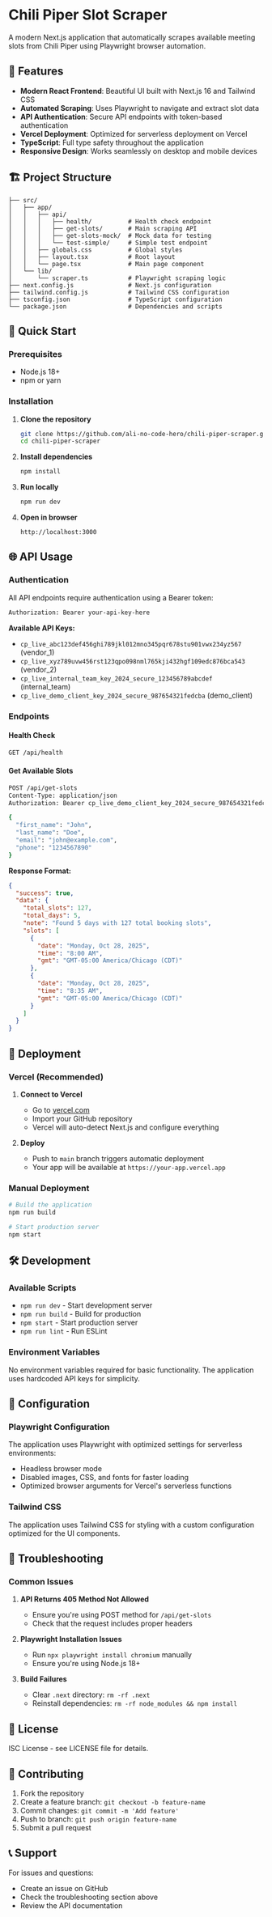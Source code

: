 # Chili Piper Slot Scraper

A modern Next.js application that automatically scrapes available meeting slots from Chili Piper using Playwright browser automation.

## 🚀 Features

- **Modern React Frontend**: Beautiful UI built with Next.js 16 and Tailwind CSS
- **Automated Scraping**: Uses Playwright to navigate and extract slot data
- **API Authentication**: Secure API endpoints with token-based authentication
- **Vercel Deployment**: Optimized for serverless deployment on Vercel
- **TypeScript**: Full type safety throughout the application
- **Responsive Design**: Works seamlessly on desktop and mobile devices

## 🏗️ Project Structure

```
├── src/
│   ├── app/
│   │   ├── api/
│   │   │   ├── health/          # Health check endpoint
│   │   │   ├── get-slots/       # Main scraping API
│   │   │   ├── get-slots-mock/  # Mock data for testing
│   │   │   └── test-simple/     # Simple test endpoint
│   │   ├── globals.css          # Global styles
│   │   ├── layout.tsx           # Root layout
│   │   └── page.tsx             # Main page component
│   └── lib/
│       └── scraper.ts           # Playwright scraping logic
├── next.config.js               # Next.js configuration
├── tailwind.config.js           # Tailwind CSS configuration
├── tsconfig.json                # TypeScript configuration
└── package.json                 # Dependencies and scripts
```

## 🚀 Quick Start

### Prerequisites

- Node.js 18+ 
- npm or yarn

### Installation

1. **Clone the repository**
   ```bash
   git clone https://github.com/ali-no-code-hero/chili-piper-scraper.git
   cd chili-piper-scraper
   ```

2. **Install dependencies**
   ```bash
   npm install
   ```

3. **Run locally**
   ```bash
   npm run dev
   ```

4. **Open in browser**
   ```
   http://localhost:3000
   ```

## 🌐 API Usage

### Authentication

All API endpoints require authentication using a Bearer token:

```bash
Authorization: Bearer your-api-key-here
```

**Available API Keys:**
- `cp_live_abc123def456ghi789jkl012mno345pqr678stu901vwx234yz567` (vendor_1)
- `cp_live_xyz789uvw456rst123qpo098nml765kji432hgf109edc876bca543` (vendor_2)
- `cp_live_internal_team_key_2024_secure_123456789abcdef` (internal_team)
- `cp_live_demo_client_key_2024_secure_987654321fedcba` (demo_client)

### Endpoints

#### Health Check
```bash
GET /api/health
```

#### Get Available Slots
```bash
POST /api/get-slots
Content-Type: application/json
Authorization: Bearer cp_live_demo_client_key_2024_secure_987654321fedcba

{
  "first_name": "John",
  "last_name": "Doe", 
  "email": "john@example.com",
  "phone": "1234567890"
}
```

**Response Format:**
```json
{
  "success": true,
  "data": {
    "total_slots": 127,
    "total_days": 5,
    "note": "Found 5 days with 127 total booking slots",
    "slots": [
      {
        "date": "Monday, Oct 28, 2025",
        "time": "8:00 AM",
        "gmt": "GMT-05:00 America/Chicago (CDT)"
      },
      {
        "date": "Monday, Oct 28, 2025", 
        "time": "8:35 AM",
        "gmt": "GMT-05:00 America/Chicago (CDT)"
      }
    ]
  }
}
```

## 🚀 Deployment

### Vercel (Recommended)

1. **Connect to Vercel**
   - Go to [vercel.com](https://vercel.com)
   - Import your GitHub repository
   - Vercel will auto-detect Next.js and configure everything

2. **Deploy**
   - Push to `main` branch triggers automatic deployment
   - Your app will be available at `https://your-app.vercel.app`

### Manual Deployment

```bash
# Build the application
npm run build

# Start production server
npm start
```

## 🛠️ Development

### Available Scripts

- `npm run dev` - Start development server
- `npm run build` - Build for production
- `npm start` - Start production server
- `npm run lint` - Run ESLint

### Environment Variables

No environment variables required for basic functionality. The application uses hardcoded API keys for simplicity.

## 🔧 Configuration

### Playwright Configuration

The application uses Playwright with optimized settings for serverless environments:

- Headless browser mode
- Disabled images, CSS, and fonts for faster loading
- Optimized browser arguments for Vercel's serverless functions

### Tailwind CSS

The application uses Tailwind CSS for styling with a custom configuration optimized for the UI components.

## 🐛 Troubleshooting

### Common Issues

1. **API Returns 405 Method Not Allowed**
   - Ensure you're using POST method for `/api/get-slots`
   - Check that the request includes proper headers

2. **Playwright Installation Issues**
   - Run `npx playwright install chromium` manually
   - Ensure you're using Node.js 18+

3. **Build Failures**
   - Clear `.next` directory: `rm -rf .next`
   - Reinstall dependencies: `rm -rf node_modules && npm install`

## 📝 License

ISC License - see LICENSE file for details.

## 🤝 Contributing

1. Fork the repository
2. Create a feature branch: `git checkout -b feature-name`
3. Commit changes: `git commit -m 'Add feature'`
4. Push to branch: `git push origin feature-name`
5. Submit a pull request

## 📞 Support

For issues and questions:
- Create an issue on GitHub
- Check the troubleshooting section above
- Review the API documentation
